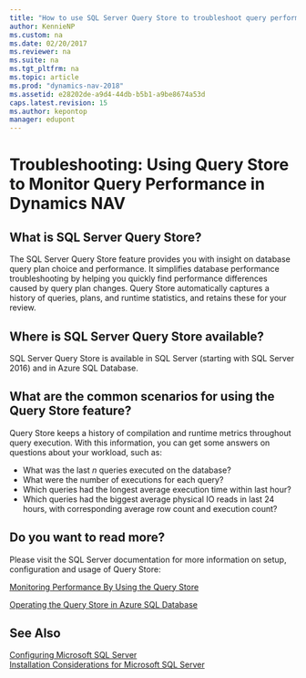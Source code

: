 ```yaml
---
title: "How to use SQL Server Query Store to troubleshoot query performance in Dynamics NAV"
author: KennieNP
ms.custom: na
ms.date: 02/20/2017
ms.reviewer: na
ms.suite: na
ms.tgt_pltfrm: na
ms.topic: article
ms.prod: "dynamics-nav-2018"
ms.assetid: e28202de-a9d4-44db-b5b1-a9be8674a53d
caps.latest.revision: 15
ms.author: kepontop
manager: edupont
---
```

# Troubleshooting: Using Query Store to Monitor Query Performance in Dynamics NAV

## What is SQL Server Query Store?
The SQL Server Query Store feature provides you with insight on database query plan choice and performance. It simplifies database performance troubleshooting by helping you quickly find performance differences caused by query plan changes. Query Store automatically captures a history of queries, plans, and runtime statistics, and retains these for your review.

## Where is SQL Server Query Store available?
SQL Server Query Store is available in SQL Server (starting with SQL Server 2016) and in Azure SQL Database.

## What are the common scenarios for using the Query Store feature?
Query Store keeps a history of compilation and runtime metrics throughout query execution. With this information, you can get some answers on questions about your workload, such as:
-   What was the last *n* queries executed on the database?
-   What were the number of executions for each query?
-   Which queries had the longest average execution time within last hour?
-   Which queries had the biggest average physical IO reads in last 24 hours, with corresponding average row count and execution count?

## Do you want to read more?
Please visit the SQL Server documentation for more information on setup, configuration and usage of Query Store:

[Monitoring Performance By Using the Query Store](https://docs.microsoft.com/en-us/sql/relational-databases/performance/monitoring-performance-by-using-the-query-store)

[Operating the Query Store in Azure SQL Database](https://docs.microsoft.com/en-us/azure/sql-database/sql-database-operate-query-store)

## See Also
[Configuring Microsoft SQL Server](configuring-microsoft-sql-server.md)  
[Installation Considerations for Microsoft SQL Server](Installation-Considerations-for-Microsoft-SQL-Server.md)  
